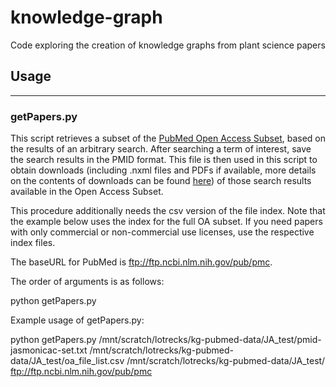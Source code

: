 # knowledge-graph
Code exploring the creation of knowledge graphs from plant science papers
## Usage
-----------------
### getPapers.py
This script retrieves a subset of the [PubMed Open Access Subset](https://www.ncbi.nlm.nih.gov/pmc/tools/openftlist/), based on the results of an arbitrary search. After searching a term of interest, save the search results in the PMID format. This file is then used in this script to obtain downloads (including .nxml files and PDFs if available, more details on the contents of downloads can be found [here](https://www.ncbi.nlm.nih.gov/pmc/tools/ftp/)) of those search results available in the Open Access Subset.

This procedure additionally needs the csv version of the file index. Note that the example below uses the index for the full OA subset. If you need papers with only commercial or non-commercial use licenses, use the respective index files.

The baseURL for PubMed is ftp://ftp.ncbi.nlm.nih.gov/pub/pmc.

The order of arguments is as follows:

  python getPapers.py <list of PMID from PubMed search results> <open access csv index file> <directory to put zipped and unzipped retrieved filed> <base URL for PubMed ftp>

Example usage of getPapers.py:

  python getPapers.py /mnt/scratch/lotrecks/kg-pubmed-data/JA_test/pmid-jasmonicac-set.txt /mnt/scratch/lotrecks/kg-pubmed- data/JA_test/oa_file_list.csv /mnt/scratch/lotrecks/kg-pubmed-data/JA_test/ ftp://ftp.ncbi.nlm.nih.gov/pub/pmc
